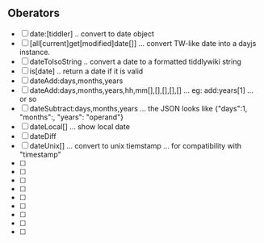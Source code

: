 ## Oberators

- [ ] date:<field-name>[tiddler] .. convert to date object
- [ ] [all[current]get[modified]date[]] ... convert TW-like date into a dayjs instance.
- [ ] <date>dateToIsoString<tw-format> .. convert a date to a formatted tiddlywiki string
- [ ] is[date] .. return a date if it is valid
- [ ] <date>dateAdd:days,months,years<json>
- [ ] <date>dateAdd:days,months,years,hh,mm[],[],[],[],[] ... eg: <date>add:years[1] ... or so
- [ ] <date>dateSubtract:days,months,years<json> ... the JSON looks like {"days":1, "months":<variable>, "years": "operand"}
- [ ] <date>dateLocal[] ... show local date
- [ ] <date>dateDiff<date>
- [ ] <date>dateUnix[] ... convert to unix tiemstamp ... for compatibility with "timestamp"
- [ ] 
- [ ] 
- [ ] 
- [ ] 
- [ ] 
- [ ] 
- [ ] 
- [ ] 
- [ ] 
